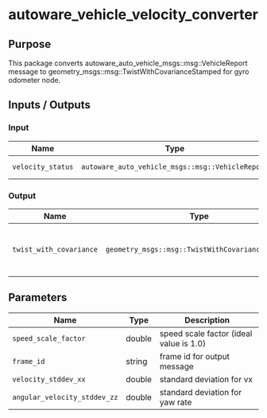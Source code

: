 # autoware_vehicle_velocity_converter

## Purpose

This package converts autoware_auto_vehicle_msgs::msg::VehicleReport message to geometry_msgs::msg::TwistWithCovarianceStamped for gyro odometer node.

## Inputs / Outputs

### Input

| Name              | Type                                             | Description      |
| ----------------- | ------------------------------------------------ | ---------------- |
| `velocity_status` | `autoware_auto_vehicle_msgs::msg::VehicleReport` | vehicle velocity |

### Output

| Name                    | Type                                             | Description                                        |
| ----------------------- | ------------------------------------------------ | -------------------------------------------------- |
| `twist_with_covariance` | `geometry_msgs::msg::TwistWithCovarianceStamped` | twist with covariance converted from VehicleReport |

## Parameters

| Name                         | Type   | Description                             |
| ---------------------------- | ------ | --------------------------------------- |
| `speed_scale_factor`         | double | speed scale factor (ideal value is 1.0) |
| `frame_id`                   | string | frame id for output message             |
| `velocity_stddev_xx`         | double | standard deviation for vx               |
| `angular_velocity_stddev_zz` | double | standard deviation for yaw rate         |
